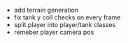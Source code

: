 - add terrain generation
- fix tank y coll checks on every frame
- split player into player/tank classes
- remeber player camera pos
